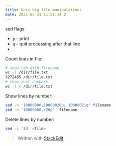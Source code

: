 ```yaml
---
title: Unix big file manipulations
date: 2021-05-31 11:51:14 Z
---
```


sed flags:
* `p` - print
* `q` - quit processing after that line
* 
Count lines in file:
```bash
# show tab with filename
wc -l /dir/file.txt
3272485 /dir/file.txt
# show just numbers
wc -l < /dir/file.txt

```
Show lines by number:
```bash
sed -n '10000000,10000020p; 10000021q' filename
sed -n '10000000,+20p'  filename
``` 

Delete lines by number:
```bash
sed -i '$d' <file>
```

> Written with [StackEdit](https://stackedit.io/).
<!--stackedit_data:
eyJoaXN0b3J5IjpbLTIwMDIzMDkyNjAsLTE4OTg5NDAwMjMsMT
g2MTEyOTI3OSw0OTUzODM4MDJdfQ==
-->